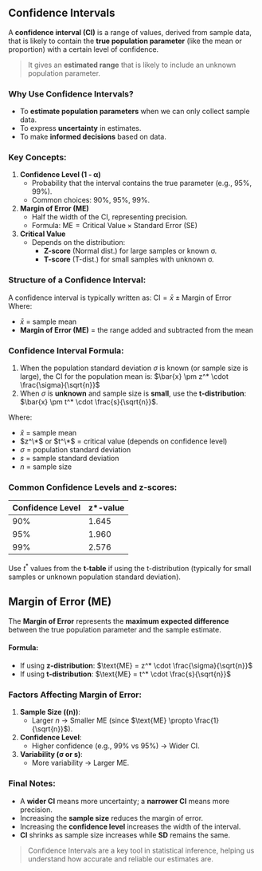 ## Confidence Intervals
A **confidence interval (CI)** is a range of values, derived from sample data, that is likely to contain the **true population parameter** (like the mean or proportion) with a certain level of confidence.
> It gives an **estimated range** that is likely to include an unknown population parameter.

### Why Use Confidence Intervals?
- To **estimate population parameters** when we can only collect sample data.
- To express **uncertainty** in estimates.
- To make **informed decisions** based on data.

### **Key Concepts:**
1. **Confidence Level (1 - α)**  
   - Probability that the interval contains the true parameter (e.g., 95%, 99%).
   - Common choices: 90%, 95%, 99%.
2. **Margin of Error (ME)**  
   - Half the width of the CI, representing precision.  
   - Formula:  $\text{ME} = \text{Critical Value} \times \text{Standard Error (SE)}$
3. **Critical Value**  
   - Depends on the distribution:
     - **Z-score** (Normal dist.) for large samples or known σ.
     - **T-score** (T-dist.) for small samples with unknown σ.

### Structure of a Confidence Interval:
A confidence interval is typically written as:  $\text{CI} = \bar{x} \pm \text{Margin of Error}$  
Where:  
- $\bar{x}$ = sample mean
- **Margin of Error (ME)** = the range added and subtracted from the mean

### Confidence Interval Formula:
1. When the population standard deviation $\sigma$ is known (or sample size is large), the CI for the population mean is:  $\bar{x} \pm z^* \cdot \frac{\sigma}{\sqrt{n}}$
2. When $\sigma$ is **unknown** and sample size is **small**, use the **t-distribution**:  $\bar{x} \pm t^* \cdot \frac{s}{\sqrt{n}}$.  

Where:
- $\bar{x}$ = sample mean  
- $z^\*$ or $t^\*$ = critical value (depends on confidence level)  
- $\sigma$ = population standard deviation  
- $s$ = sample standard deviation  
- $n$ = sample size

### Common Confidence Levels and z-scores:

| Confidence Level | z\*-value |
|------------------|-----------|
| 90%              | 1.645     |
| 95%              | 1.960     |
| 99%              | 2.576     |

Use $t^*$ values from the **t-table** if using the t-distribution (typically for small samples or unknown population standard deviation).

## Margin of Error (ME)
The **Margin of Error** represents the **maximum expected difference** between the true population parameter and the sample estimate.
#### Formula:
- If using **z-distribution**: $\text{ME} = z^* \cdot \frac{\sigma}{\sqrt{n}}$
- If using **t-distribution**: $\text{ME} = t^* \cdot \frac{s}{\sqrt{n}}$

### **Factors Affecting Margin of Error:**
1. **Sample Size (\(n\))**:  
   - Larger $n$ → Smaller ME (since $\text{ME} \propto \frac{1}{\sqrt{n}}$).  
2. **Confidence Level**:  
   - Higher confidence (e.g., 99% vs 95%) → Wider CI.  
3. **Variability (σ or s)**:  
   - More variability → Larger ME.  

### Final Notes:
- A **wider CI** means more uncertainty; a **narrower CI** means more precision.
- Increasing the **sample size** reduces the margin of error.
- Increasing the **confidence level** increases the width of the interval.
- **CI** shrinks as sample size increases while **SD** remains the same.

> Confidence Intervals are a key tool in statistical inference, helping us understand how accurate and reliable our estimates are.
